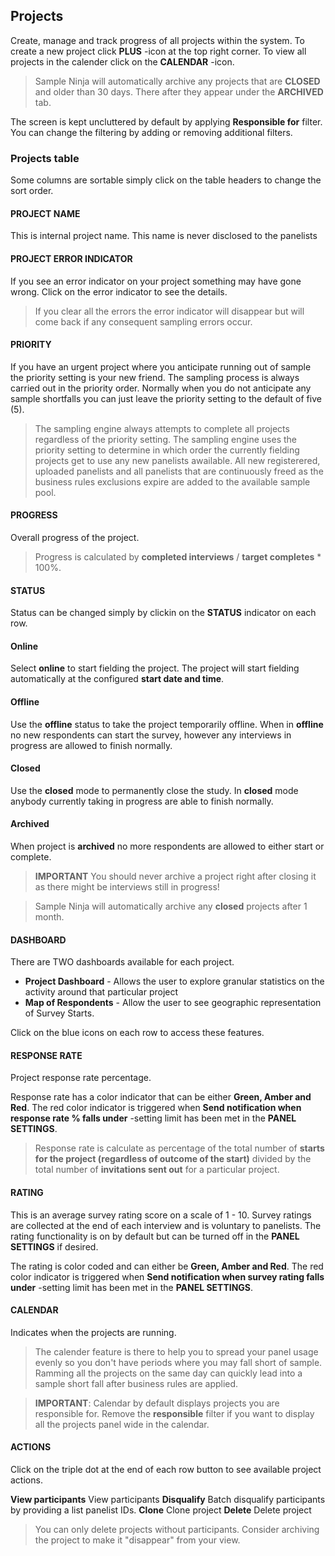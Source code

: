 ## Projects

Create, manage and track progress of all projects within the system. To create a new project click **PLUS** -icon at the top right corner. To view all projects in the calender click on the **CALENDAR** -icon.

> Sample Ninja will automatically archive any projects that are **CLOSED** and older than 30 days. There after they appear under the **ARCHIVED** tab.

The screen is kept uncluttered by default by applying **Responsible for** filter. You can change the filtering by adding or removing additional filters.

### Projects table

Some columns are sortable simply click on the table headers to change the sort order.

#### PROJECT NAME
This is internal project name. This name is never disclosed to the panelists

#### PROJECT ERROR INDICATOR
If you see an error indicator on your project something may have gone wrong. Click on the error indicator to see the details. 

> If you clear all the errors the error indicator will disappear but will come back if any consequent sampling errors occur.

#### PRIORITY

If you have an urgent project where you anticipate running out of sample the priority setting is your new friend. The sampling process is always carried out in the priority order. Normally when you do not anticipate any sample shortfalls you can just leave the priority setting to the default of five (5). 

> The sampling engine always attempts to complete all projects regardless of the priority setting. The sampling engine uses the priority setting to determine in which order the currently fielding projects get to use any new panelists awailable. All new registerered, uploaded panelists and all panelists that are continuously freed as the business rules exclusions expire are added to the available sample pool.

#### PROGRESS

Overall progress of the project. 

> Progress is calculated by **completed interviews** / **target completes** * 100%.

#### STATUS

Status can be changed simply by clickin on the **STATUS** indicator on each row.

#### Online
Select **online** to start fielding the project. The project will start fielding automatically at the configured **start date and time**. 

#### Offline
Use the **offline** status to take the project temporarily offline. When in **offline** no new respondents can start the survey, however any interviews in progress are allowed to finish normally. 

#### Closed
Use the **closed** mode to permanently close the study. In **closed** mode anybody currently taking in progress are able to finish normally. 

#### Archived
When project is **archived** no more respondents are allowed to either start or complete.

> **IMPORTANT** You should never archive a project right after closing it as there might be interviews still in progress!

> Sample Ninja will automatically archive any **closed** projects after 1 month. 

#### DASHBOARD

There are TWO dashboards available for each project.

- **Project Dashboard** - Allows the user to explore granular statistics on the activity around that particular project  
- **Map of Respondents** - Allow the user to see geographic representation of Survey Starts.  

Click on the blue icons on each row to access these features.

#### RESPONSE RATE

Project response rate percentage.

Response rate has a color indicator that can be either **Green, Amber and Red**. The red color indicator is triggered when **Send notification when response rate % falls under** -setting limit has been met in the **PANEL SETTINGS**.

> Response rate is calculate as percentage of the total number of **starts for the project (regardless of outcome of the start)** divided by the total number of **invitations sent out** for a particular project.  

#### RATING

This is an average survey rating score on a scale of 1 - 10. Survey ratings are collected at the end of each interview and is voluntary to panelists. The rating functionality is on by default but can be turned off in the **PANEL SETTINGS** if desired.

The rating is color coded and can either be **Green, Amber and Red**. The red color indicator is triggered when **Send notification when survey rating falls under** -setting limit has been met in the **PANEL SETTINGS**.

#### CALENDAR

Indicates when the projects are running. 

> The calender feature is there to help you to spread your panel usage evenly so you don't have periods where you may fall short of sample. Ramming all the projects on the same day can quickly lead into a sample short fall after business rules are applied.

> **IMPORTANT**: Calendar by default displays projects you are responsible for. Remove the **responsible** filter if you want to display all the projects panel wide in the calendar.

#### ACTIONS 

Click on the triple dot at the end of each row button to see available project actions.

**View participants** View participants
**Disqualify** Batch disqualify participants by providing a list panelist IDs.
**Clone** Clone project
**Delete** Delete project

> You can only delete projects without participants. Consider archiving the project to make it "disappear" from your view.
